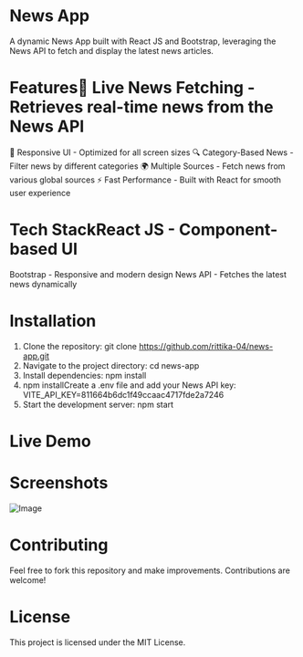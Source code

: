 # News App
A dynamic News App built with React JS and Bootstrap, leveraging the News API to fetch and display the latest news articles.

# Features📰 Live News Fetching - Retrieves real-time news from the News API
🎨 Responsive UI - Optimized for all screen sizes
🔍 Category-Based News - Filter news by different categories
🌍 Multiple Sources - Fetch news from various global sources
⚡ Fast Performance - Built with React for smooth user experience

# Tech StackReact JS - Component-based UI
Bootstrap - Responsive and modern design
News API - Fetches the latest news dynamically

# Installation
1. Clone the repository: git clone https://github.com/rittika-04/news-app.git
2. Navigate to the project directory: cd news-app
3. Install dependencies: npm install
4. npm installCreate a .env file and add your News API key: VITE_API_KEY=811664b6dc1f49ccaac4717fde2a7246
5. Start the development server: npm start

# Live Demo

# Screenshots
![Image](https://github.com/user-attachments/assets/84c09133-1b68-4868-b467-cd8ce86b9525)

# Contributing
Feel free to fork this repository and make improvements. Contributions are welcome!

# License
This project is licensed under the MIT License.
